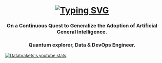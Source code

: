 <h1 align="center"><a href="https://git.io/typing-svg"><img src="https://readme-typing-svg.demolab.com?font=Fira+Code&pause=1000&color=99F737&width=435&lines=Hi%F0%9F%91%8B%2C+I+am+Jay+Reddy" alt="Typing SVG" /></a></h1>
<h3 align="center">On a Continuous Quest to Generalize the Adoption of Artificial General Intelligence.</h3> 
<h3 align="center">Quantum explorer, Data & DevOps Engineer.</h3>

[![Databrakets's youtube stats](https://youtube-stats-card.vercel.app/api?channelid=UC1otT3oYubDHeGsjix9LVCA)](https://www.youtube.com/channel/UC1otT3oYubDHeGsjix9LVCA)
